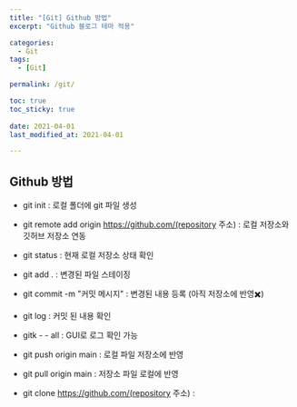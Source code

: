 ```yaml
---
title: "[Git] Github 방법"
excerpt: "Github 블로그 테마 적용"

categories:
  - Git
tags:
  - [Git]

permalink: /git/

toc: true
toc_sticky: true
 
date: 2021-04-01
last_modified_at: 2021-04-01

---
```


## Github 방법

 - git init : 로컬 폴더에 git 파일 생성

 - git remote add origin https://github.com/(repository 주소) 
    : 로컬 저장소와 깃허브 저장소 연동

 - git status : 현재 로컬 저장소 상태 확인

 - git add .  : 변경된 파일 스테이징

 - git commit -m "커밋 메시지" : 변경된 내용 등록 (아직 저장소에 반영✖️)

 - git log : 커밋 된 내용 확인

 - gitk - - all : GUI로 로그 확인 가능

 - git push origin main : 로컬 파일 저장소에 반영

 - git pull origin main : 저장소 파일 로컬에 반영

 - git clone https://github.com/(repository 주소) : 


<br>
<br>